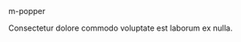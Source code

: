 <m-popper>
    <m-button slot="trigger">m-popper</m-button>
    <p>Consectetur dolore commodo voluptate est laborum ex nulla.</p>
</m-popper>